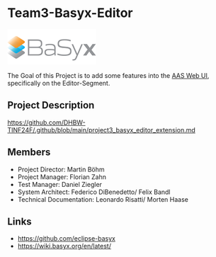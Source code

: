 # Team3-Basyx-Editor

![Image inf](PROJECT/images/basyx_logo.png)     

The Goal of this Project is to add some features into the [AAS Web UI](https://wiki.basyx.org/en/latest/content/user_documentation/basyx_components/web_ui/index.html), specifically on the Editor-Segment.

## Project Description
https://github.com/DHBW-TINF24F/.github/blob/main/project3_basyx_editor_extension.md



## Members
* Project Director: Martin Böhm
* Project Manager: Florian Zahn
* Test Manager: Daniel Ziegler
* System Architect: Federico DiBenedetto/ Felix Bandl
* Technical Documentation: Leonardo Risatti/ Morten Haase
    

## Links
* https://github.com/eclipse-basyx
* https://wiki.basyx.org/en/latest/
